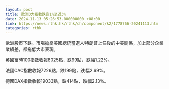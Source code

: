 ```yaml
---
layout: post
title: 歐洲3大指數跌逾1%至近3%
date: 2024-11-13 05:26:53.000000000 +08:00
link: https://news.rthk.hk/rthk/ch/component/k2/1778766-20241113.htm
categories: rthk
---
```


歐洲股市下跌。市場擔憂美國總統當選人特朗普上任後的中美關係，加上部分企業業績差，都拖低大市表現。

英國富時100指數收報8025點，跌99點，跌幅1.22%。

法國CAC指數收報7226點，跌199點，跌幅2.69%。

德國DAX指數收報19033點，跌414點，跌幅2.13%。
